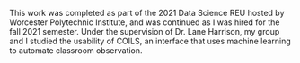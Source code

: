 This work was completed as part of the 2021 Data Science REU hosted by Worcester Polytechnic Institute, and was continued as I was hired for the fall 2021 semester. Under the supervision of Dr. Lane Harrison, my group and I studied the usability of COILS, an interface that uses machine learning to automate classroom observation. 
